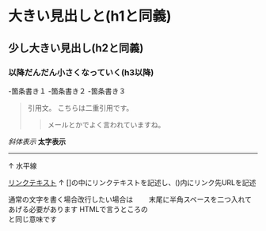 # 大きい見出しと(h1と同義)
## 少し大きい見出し(h2と同義)
### 以降だんだん小さくなっていく(h3以降)

-箇条書き１
-箇条書き２
-箇条書き３

> 引用文。
> こちらは二重引用です。
>> メールとかでよく言われていますね。

*斜体表示*
**太字表示**

---
↑
水平線

[リンクテキスト](https://morijyobi.ac.jp)
↑
[]の中にリンクテキストを記述し、()内にリンク先URLを記述

通常の文字を書く場合改行したい場合は　　
末尾に半角スペースを二つ入れてあげる必要があります
HTMLで言うところの<br>と同じ意味です
